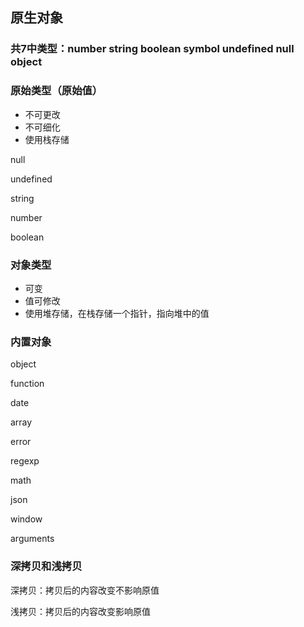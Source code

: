 ## 原生对象

### 共7中类型：number string boolean symbol undefined null object

### 原始类型（原始值）

* 不可更改
* 不可细化
* 使用栈存储

null

undefined

string

number

boolean

### 对象类型

* 可变
* 值可修改
* 使用堆存储，在栈存储一个指针，指向堆中的值

### 内置对象

object

function

date

array

error

regexp

math

json

window

arguments

### 深拷贝和浅拷贝

深拷贝：拷贝后的内容改变不影响原值

浅拷贝：拷贝后的内容改变影响原值

